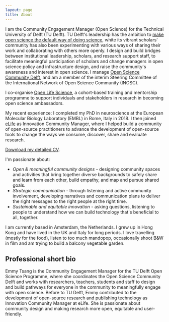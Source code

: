 ```yaml
---
layout: page
title: About
---
```


I am the Community Engagement Manager (Open Science) for the Technical University of Delft (TU Delft). TU Delft's leadership has the ambition to [make open science the default way of doing science](https://repository.tudelft.nl/islandora/object/uuid%3Af2faff07-408f-4cec-bd87-0919c9e4c26f), white its vibrant scholars' community has also been experimenting with various ways of sharing their work and collaborating with others more openly. I design and build bridges between institutional leadership, scholars, and research support staff, to facilitate meaningful participation of scholars and change managers in open science policy and infrastructure design, and raise the community's awareness and interest in open science. I manage [Open Science Community Delft](https://osc-delft.github.io), and am a member of the interim Steering Committee of the International Network of Open Science Community (INOSC).

I co-organise [Open Life Science](https://openlifesci.org), a cohort-based training and mentorship programme to support individuals and stakeholders in research in becoming open science ambassadors.

My recent experience: I completed my PhD in neuroscience at the European Molecular Biology Laboratory (EMBL) in Rome, Italy in 2018. I then joined [eLife](https://elifesciences.org/about/technology) as Innovation Community Manager, where I helped build a community of open-source practitioners to advance the development of open-source tools to change the ways we consume, discover, share and evaluate research.

[Download my detailed CV](/assets/EMMY_TSANG_CV_June_2021_PUBLIC.pdf).

I'm passionate about:
- *Open & meaningful community designs* - designing community spaces and activities that bring together diverse backgrounds to safely share and learn from each other, build empathy, and map and pursue shared goals.
- *Strategic communication* - through listening and active community involvement, developing narratives and communication plans to deliver the right messages to the right people at the right time.
- *Sustainable and equitable innovation* - asking questions, listening to people to understand how we can build technology that's beneficial to all, together.

I am currently based in Amsterdam, the Netherlands. I grew up in Hong Kong and have lived in the UK and Italy for long periods. I love travelling (mostly for the food), listen to too much mandopop, occasionally shoot B&W in film and am trying to build a balcony vegetable garden.

## Professional short bio

Emmy Tsang is the Community Engagement Manager for the TU Delft Open Science Programme, where she coordinates the Open Science Community Delft and works with researchers, teachers, students and staff to design and build pathways for everyone in the community to meaningfully engage with open science. Before to TU Delft, Emmy contributed to the development of open-source research and publishing technology as Innovation Community Manager at eLife. She is passionate about community design and making research more open, equitable and user-friendly.
